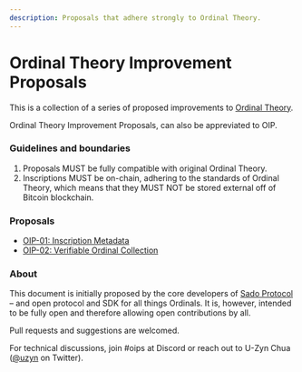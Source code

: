 ```yaml
---
description: Proposals that adhere strongly to Ordinal Theory.
---
```


# Ordinal Theory Improvement Proposals

This is a collection of a series of proposed improvements to [Ordinal Theory](https://docs.ordinals.com/).

Ordinal Theory Improvement Proposals, can also be appreviated to OIP.&#x20;

### Guidelines and boundaries

1. Proposals MUST be fully compatible with original Ordinal Theory.
2. Inscriptions MUST be on-chain, adhering to the standards of Ordinal Theory, which means that they MUST NOT be stored external off of Bitcoin blockchain.

### Proposals

* [OIP-01: Inscription Metadata](oip-01-inscription-metadata.md)
* [OIP-02: Verifiable Ordinal Collection](oip-02-verifiable-ordinal-collection.md)

### About

This document is initially proposed by the core developers of [Sado Protocol](https://sado.space) – and open protocol and SDK for all things Ordinals. It is, however, intended to be fully open and therefore allowing open contributions by all.&#x20;

Pull requests and suggestions are welcomed.

For technical discussions, join #oips at Discord or reach out to U-Zyn Chua ([@uzyn](https://twitter.com/uzyn) on Twitter).

